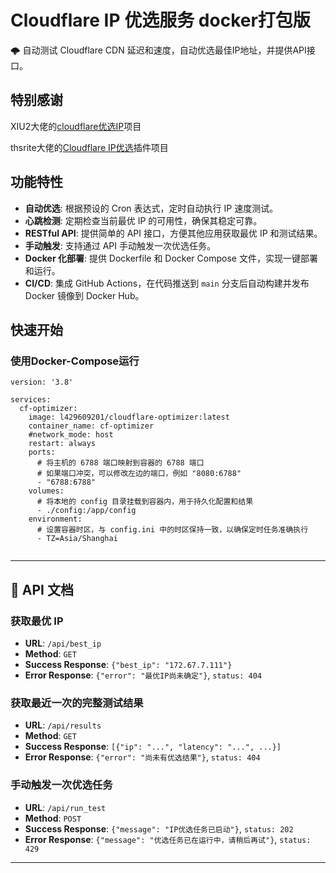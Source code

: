 # Cloudflare IP 优选服务 docker打包版

🌩 自动测试 Cloudflare CDN 延迟和速度，自动优选最佳IP地址，并提供API接口。

## 特别感谢

XIU2大佬的[cloudflare优选IP](https://github.com/XIU2/CloudflareSpeedTest?tab=readme-ov-file)项目

thsrite大佬的[Cloudflare IP优选](https://github.com/jxxghp/MoviePilot-Plugins/blob/main/plugins/cloudflarespeedtest)插件项目


## 功能特性

- **自动优选**: 根据预设的 Cron 表达式，定时自动执行 IP 速度测试。
- **心跳检测**: 定期检查当前最优 IP 的可用性，确保其稳定可靠。
- **RESTful API**: 提供简单的 API 接口，方便其他应用获取最优 IP 和测试结果。
- **手动触发**: 支持通过 API 手动触发一次优选任务。
- **Docker 化部署**: 提供 Dockerfile 和 Docker Compose 文件，实现一键部署和运行。
- **CI/CD**: 集成 GitHub Actions，在代码推送到 `main` 分支后自动构建并发布 Docker 镜像到 Docker Hub。


## 快速开始


### 使用Docker-Compose运行
```docker-compose
version: '3.8'

services:
  cf-optimizer:
    image: l429609201/cloudflare-optimizer:latest
    container_name: cf-optimizer
    #network_mode: host
    restart: always
    ports:
      # 将主机的 6788 端口映射到容器的 6788 端口
      # 如果端口冲突，可以修改左边的端口，例如 "8080:6788"
      - "6788:6788"
    volumes:
      # 将本地的 config 目录挂载到容器内，用于持久化配置和结果
      - ./config:/app/config
    environment:
      # 设置容器时区，与 config.ini 中的时区保持一致，以确保定时任务准确执行
      - TZ=Asia/Shanghai


```


---

## 📖 API 文档

### 获取最优 IP
- **URL**: `/api/best_ip`
- **Method**: `GET`
- **Success Response**: `{"best_ip": "172.67.7.111"}`
- **Error Response**: `{"error": "最优IP尚未确定"}`, `status: 404`

### 获取最近一次的完整测试结果
- **URL**: `/api/results`
- **Method**: `GET`
- **Success Response**: `[{"ip": "...", "latency": "...", ...}]`
- **Error Response**: `{"error": "尚未有优选结果"}`, `status: 404`

### 手动触发一次优选任务
- **URL**: `/api/run_test`
- **Method**: `POST`
- **Success Response**: `{"message": "IP优选任务已启动"}`, `status: 202`
- **Error Response**: `{"message": "优选任务已在运行中，请稍后再试"}`, `status: 429`

---
